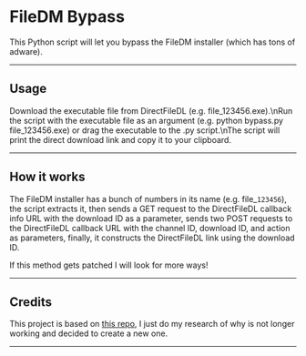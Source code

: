 # FileDM Bypass
This Python script will let you bypass the FileDM installer (which has tons of adware).

---
## Usage

Download the executable file from DirectFileDL (e.g. file_123456.exe).\nRun the script with the executable file as an argument (e.g. python bypass.py file_123456.exe) or drag the executable to the .py script.\nThe script will print the direct download link and copy it to your clipboard.

---
## How it works
The FileDM installer has a bunch of numbers in its name (e.g. file_`123456`), the script extracts it, then sends a GET request to the DirectFileDL callback info URL with the download ID as a parameter, sends two POST requests to the DirectFileDL callback URL with the channel ID, download ID, and action as parameters, finally, it constructs the DirectFileDL link using the download ID.

If this method gets patched I will look for more ways!

---
## Credits
This project is based on [this repo](https://github.com/MattLawz/FileDM-Bypasser-Application/), I just do my research of why is not longer working and decided to create a new one.

---
